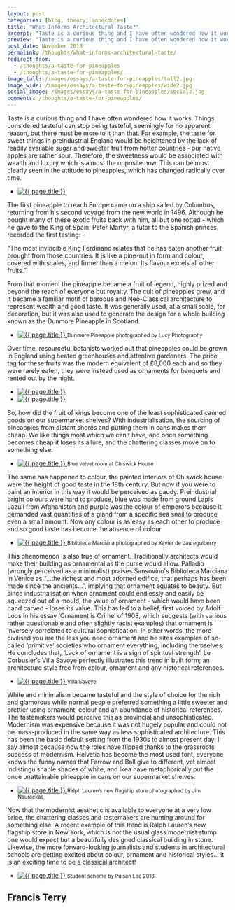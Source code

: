 ```yaml
---
layout: post
categories: [blog, theory, annecdotes]
title: "What Informs Architectural Taste?"
excerpt: "Taste is a curious thing and I have often wondered how it works. Things considered tasteful can stop being tasteful, seemingly for no apparent reason, but there must be more to it than that."
preview: "Taste is a curious thing and I have often wondered how it works. Things considered tasteful can stop being tasteful, seemingly for no apparent reason, but there must be more to it than that."
post_date: November 2018
permalink: /thoughts/what-informs-architectural-taste/
redirect_from:
  - /thoughts/a-taste-for-pineapples
  - /thoughts/a-taste-for-pineapples/
image_tall: /images/essays/a-taste-for-pineapples/tall2.jpg
image_wide: /images/essays/a-taste-for-pineapples/wide2.jpg
social_image: /images/essays/a-taste-for-pineapples/social2.jpg
comments: /thoughts/a-taste-for-pineapples/
---
```


<p>
	Taste is a curious thing and I have often wondered how it works. Things considered tasteful can stop being tasteful, seemingly for no apparent reason, but there must be more to it than that. For example, the taste for sweet things in preindustrial England would be heightened by the lack of readily available sugar and sweeter fruit from hotter countries - our native apples are rather sour. Therefore, the sweetness would be associated with wealth and luxury which is almost the opposite now. This can be most clearly seen in the attitude to pineapples, which has changed radically over time.
</p>

<ul class="list">
	<li class="full">
		<a class="fancybox" rel="group" href="/images/essays/a-taste-for-pineapples/01.jpg">
			<img src="/images/essays/a-taste-for-pineapples/thumbs/01.jpg" alt="{{ page.title }}" />
		</a>
	</li>
</ul>

<p>
	The first pineapple to reach Europe came on a ship sailed by Columbus, returning from his second voyage from the new world in 1496. Although he bought many of these exotic fruits back with him, all but one rotted - which he gave to the King of Spain. Peter Martyr, a tutor to the Spanish princes, recorded the first tasting: -
</p><p>
	“The most invincible King Ferdinand relates that he has eaten another fruit brought from those countries. It is like a pine-nut in form and colour, covered with scales, and firmer than a melon. Its flavour excels all other fruits.”
</p><p>
	From that moment the pineapple became a fruit of legend, highly prized and beyond the reach of everyone but royalty. The cult of pineapples grew, and it became a familiar motif of baroque and Neo-Classical architecture to represent wealth and good taste. It was generally used, at a small scale, for decoration, but it was also used to generate the design for a whole building known as the Dunmore Pineapple in Scotland.
</p>

<ul class="list">
	<li class="full">
		<a class="fancybox" rel="group" href="/images/essays/a-taste-for-pineapples/02.jpg" title="Dunmore Pineapple photographed by Lucy Photography">
			<img src="/images/essays/a-taste-for-pineapples/thumbs/02.jpg" alt="{{ page.title }}" />
		</a>
		<small>Dunmore Pineapple photographed by Lucy Photography</small>
	</li>
</ul>

<p> 
	Over time, resourceful botanists worked out that pineapples could be grown in England using heated greenhouses and attentive gardeners. The price tag for these fruits was the modern equivalent of £8,000 each and so they were rarely eaten, they were instead used as ornaments for banquets and rented out by the night.
</p>

<ul class="list">
	<li class="half">
		<a class="fancybox" rel="group" href="/images/essays/a-taste-for-pineapples/03.jpg">
			<img src="/images/essays/a-taste-for-pineapples/thumbs/03.jpg" alt="{{ page.title }}" />
		</a>
	</li>
	<li class="half">
		<a class="fancybox" rel="group" href="/images/essays/a-taste-for-pineapples/04.jpg">
			<img src="/images/essays/a-taste-for-pineapples/thumbs/04.jpg" alt="{{ page.title }}" />
		</a>
	</li>
</ul>

<p>
	So, how did the fruit of kings become one of the least sophisticated canned goods on our supermarket shelves? With industrialisation, the sourcing of pineapples from distant shores and putting them in cans makes them cheap. We like things most which we can’t have, and once something becomes cheap it loses its allure, and the chattering classes move on to something else.
</p>

<ul class="list">
	<li class="full">
		<a class="fancybox" rel="group" href="/images/essays/a-taste-for-pineapples/05.jpg" title="Blue velvet room at Chiswick House">
			<img src="/images/essays/a-taste-for-pineapples/thumbs/05.jpg" alt="{{ page.title }}" />
		</a>
		<small>Blue velvet room at Chiswick House</small>
	</li>
</ul>

<p>
	The same has happened to colour, the painted interiors of Chiswick house were the height of good taste in the 18th century. But now if you were to paint an interior in this way it would be perceived as gaudy. Preindustrial bright colours were hard to produce, blue was made from ground Lapis Lazuli from Afghanistan and purple was the colour of emperors because it demanded vast quantities of a gland from a specific sea snail to produce even a small amount. Now any colour is as easy as each other to produce and so good taste has become the absence of colour. 
</p> 
 
<ul class="list">
	<li class="full">
		<a class="fancybox" rel="group" href="/images/essays/a-taste-for-pineapples/06.jpg" title="Biblioteca Marciana photographed by Xavier de Jaureguiberry">
			<img src="/images/essays/a-taste-for-pineapples/thumbs/06.jpg" alt="{{ page.title }}" />
		</a>
		<small>Biblioteca Marciana photographed by Xavier de Jaureguiberry</small>
	</li>
</ul>

<p>
	This phenomenon is also true of ornament. Traditionally architects would make their building as ornamental as the purse would allow. Palladio (wrongly perceived as a minimalist) praises Sansovino's Biblioteca Marciana in Venice as “…the richest and most adorned edifice, that perhaps has been made since the ancients…”, implying that ornament equates to beauty. But since industrialisation when ornament could endlessly and easily be squeezed out of a mould, the value of ornament - which would have been hand carved - loses its value. This has led to a belief, first voiced by Adolf Loos in his essay ‘Ornament is Crime’ of 1908, which suggests (with various rather questionable and often slightly racist examples) that ornament is inversely correlated to cultural sophistication. In other words, the more civilised you are the less you need ornament and he sites examples of so-called ‘primitive’ societies who ornament everything, including themselves. He concludes that, ‘Lack of ornament is a sign of spiritual strength’. Le Corbusier’s Villa Savoye perfectly illustrates this trend in built form; an architecture style free from colour, ornament and any historical references.
</p>

<ul class="list">
	<li class="full">
		<a class="fancybox" rel="group" href="/images/essays/a-taste-for-pineapples/10.jpg" title="Villa Savoye">
			<img src="/images/essays/a-taste-for-pineapples/thumbs/10.jpg" alt="{{ page.title }}" />
		</a>
		<small>Villa Savoye</small>
	</li>
</ul>

<p>
	White and minimalism became tasteful and the style of choice for the rich and glamorous while normal people preferred something a little sweeter and prettier using ornament, colour and an abundance of historical references. The tastemakers would perceive this as provincial and unsophisticated. Modernism was expensive because it was not hugely popular and could not be mass-produced in the same way as less sophisticated architecture. This has been the basic default setting from the 1930s to almost present day. I say almost because now the roles have flipped thanks to the grassroots success of modernism. Helvetia has become the most used font, everyone knows the funny names that Farrow and Ball give to different, yet almost indistinguishable shades of white, and Ikea have metaphorically put the once unattainable pineapple in cans on our supermarket shelves.
</p>

<ul class="list">
	<li class="full">
		<a class="fancybox" rel="group" href="/images/essays/a-taste-for-pineapples/08.jpg" title="Ralph Lauren’s new flagship store photographed by Jim Naureckas">
			<img src="/images/essays/a-taste-for-pineapples/thumbs/08.jpg" alt="{{ page.title }}" />
		</a>
		<small>Ralph Lauren’s new flagship store photographed by Jim Naureckas</small>
	</li>
</ul>

<p>
	Now that the modernist aesthetic is available to everyone at a very low price, the chattering classes and tastemakers are hunting around for something else. A recent example of this trend is Ralph Lauren’s new flagship store in New York, which is not the usual glass modernist stump one would expect but a beautifully designed classical building in stone. Likewise, the more forward-looking journalists and students in architectural schools are getting excited about colour, ornament and historical styles… it is an exciting time to be a classical architect!
</p>


<ul class="list">
	<li class="full">
		<a class="fancybox" rel="group" href="/images/essays/a-taste-for-pineapples/09.jpg" title="Student scheme by Puisan Lee 2018">
			<img src="/images/essays/a-taste-for-pineapples/thumbs/09.jpg" alt="{{ page.title }}" />
		</a>
		<small>Student scheme by Puisan Lee 2018</small>
	</li>
</ul>

<h2>
	Francis Terry
</h2>